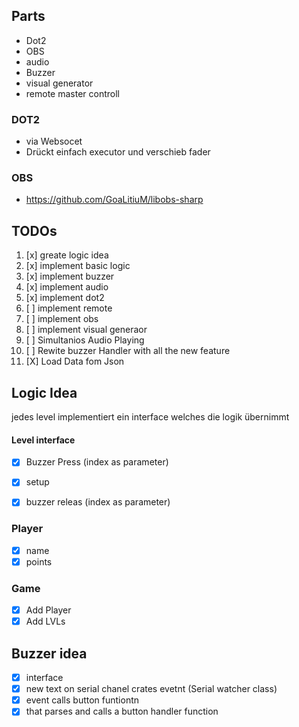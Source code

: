## Parts

- Dot2
- OBS
- audio
- Buzzer
- visual generator
- remote master controll

### DOT2

- via Websocet
- Drückt einfach executor und verschieb fader

### OBS
- https://github.com/GoaLitiuM/libobs-sharp

## TODOs

1. [x] greate logic idea
2. [x] implement basic logic
3. [x] implement buzzer
4. [x] implement audio
5. [x] implement dot2
6. [ ] implement remote
7. [ ] implement obs
8. [ ] implement visual generaor
9. [ ] Simultanios Audio Playing
10. [ ] Rewite buzzer Handler with all the new feature
11. [X] Load Data fom Json

## Logic Idea

jedes level implementiert ein interface welches die logik übernimmt

#### Level interface
- [x] Buzzer Press (index as parameter)
- [x] setup
- [x] buzzer releas (index as parameter)


### Player
- [x] name
- [x] points

### Game
- [x] Add Player
- [x] Add LVLs

## Buzzer idea

- [X] interface
- [X] new text on serial chanel crates evetnt (Serial watcher class)
- [X] event calls button funtiontn
- [X] that parses and calls a button handler function